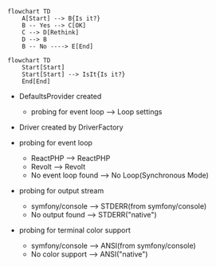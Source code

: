```mermaid
flowchart TD
    A[Start] --> B{Is it?}
    B -- Yes --> C[OK]
    C --> D[Rethink]
    D --> B
    B -- No ----> E[End]
```

```mermaid
flowchart TD
    Start[Start]
    Start[Start] --> IsIt{Is it?}
    End[End]
```
- DefaultsProvider created 
  - probing for event loop --> Loop settings

- Driver created by DriverFactory



- probing for event loop
  - ReactPHP            --> ReactPHP
  - Revolt              --> Revolt
  - No event loop found --> No Loop(Synchronous Mode)
- probing for output stream
  - symfony/console     --> STDERR(from symfony/console)
  - No output found     --> STDERR("native")
- probing for terminal color support
  - symfony/console     --> ANSI(from symfony/console)
  - No color support    --> ANSI("native")

